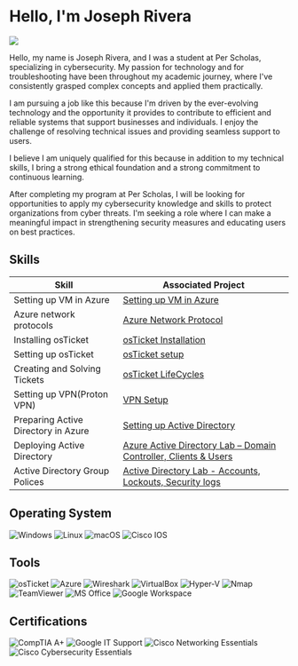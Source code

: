# Hello, I'm Joseph Rivera
<a href="https://www.linkedin.com/in/joseph-rivera-7969bb266/"><img src="https://img.shields.io/badge/-LinkedIn-0072b1?&style=for-the-badge&logo=linkedin&logoColor=white" /></a>

Hello, my name is Joseph Rivera, and I was a student at Per Scholas, specializing in cybersecurity. My passion for technology and for troubleshooting have been throughout my academic journey, where I've consistently grasped complex concepts and applied them practically.

I am pursuing a job like this because I'm driven by the ever-evolving  technology and the opportunity it provides to contribute to efficient and reliable systems that support businesses and individuals. I enjoy the challenge of resolving technical issues and providing seamless support to users.

I believe I am uniquely qualified for this because in addition to my technical skills, I bring a strong ethical foundation and a strong commitment to continuous learning.

After completing my program at Per Scholas, I will be looking for opportunities to apply my cybersecurity knowledge and skills to protect organizations from cyber threats. I'm seeking a role where I can make a meaningful impact in strengthening security measures and educating users on best practices.


## Skills


| Skill                                         | Associated Project         |
|-----------------------------------------------|----------------------------|
| Setting up VM in Azure                        | <a href=https://github.com/jrivera024/Azure-Networking>Setting up VM in Azure|
| Azure network protocols                       | <a href=https://github.com/jrivera024/Azure-networking-protocols/tree/main>Azure Network Protocol|
| Installing osTicket                           | <a href=https://github.com/jrivera024/osTicket-Installation>osTicket Installation|
| Setting up osTicket                           | <a href=https://github.com/jrivera024/osTicket-setup>osTicket setup|
| Creating and Solving Tickets                  | <a href=https://github.com/jrivera024/Ticket-Lifecycle>osTicket LifeCycles|
| Setting up VPN(Proton VPN)                    | <a href=https://github.com/jrivera024/VPN-Setup>VPN Setup|                  
| Preparing Active Directory in Azure           | <a href=https://github.com/jrivera024/Active-Directory-in-Azure>Setting up Active Directory|
| Deploying Active Directory                    | <a href=https://github.com/jrivera024/Active-Directory-Lab-Domain-Controller-Clients-Users>Azure Active Directory Lab – Domain Controller, Clients & Users|
| Active Directory Group Polices                | <a href=https://github.com/jrivera024/Active-Directory-Lab-Account-Lockouts-Security-Logs> Active Directory Lab - Accounts, Lockouts, Security logs|


## Operating System

![Windows](https://img.shields.io/badge/OS-Windows_10-0078D6?style=for-the-badge&logo=windows&logoColor=white)
![Linux](https://img.shields.io/badge/OS-Linux-FCC624?style=for-the-badge&logo=linux&logoColor=black)
![macOS](https://img.shields.io/badge/OS-macOS-000000?style=for-the-badge&logo=apple&logoColor=white)
![Cisco IOS](https://img.shields.io/badge/OS-Cisco_IOS-1BA0D7?style=for-the-badge&logo=cisco&logoColor=white)


## Tools

![osTicket](https://img.shields.io/badge/Ticketing-osTicket-orange?style=for-the-badge)
![Azure](https://img.shields.io/badge/Cloud-Microsoft_Azure-0078D4?style=for-the-badge&logo=microsoftazure&logoColor=white)
![Wireshark](https://img.shields.io/badge/Tool-Wireshark-1679A7?style=for-the-badge&logo=wireshark&logoColor=white)
![VirtualBox](https://img.shields.io/badge/Tool-VirtualBox-183A61?style=for-the-badge&logo=virtualbox&logoColor=white)
![Hyper-V](https://img.shields.io/badge/Tool-Hyper--V-0078D7?style=for-the-badge&logo=microsoft&logoColor=white)
![Nmap](https://img.shields.io/badge/Tool-Nmap-4682B4?style=for-the-badge&logo=gnometerminal&logoColor=white)
![TeamViewer](https://img.shields.io/badge/Tool-TeamViewer-0E8EE9?style=for-the-badge&logo=teamviewer&logoColor=white)
![MS Office](https://img.shields.io/badge/Tool-MS_Office-D83B01?style=for-the-badge&logo=microsoftoffice&logoColor=white)
![Google Workspace](https://img.shields.io/badge/Tool-Google_Workspace-4285F4?style=for-the-badge&logo=googleworkspace&logoColor=white)

## Certifications

![CompTIA A+](https://img.shields.io/badge/Certification-CompTIA_A%2B-EA1D25?style=for-the-badge&logo=comptia&logoColor=white)
![Google IT Support](https://img.shields.io/badge/Certification-Google_IT_Support-4285F4?style=for-the-badge&logo=google&logoColor=white)
![Cisco Networking Essentials](https://img.shields.io/badge/Certification-Cisco_Networking_Essentials-1BA0D7?style=for-the-badge&logo=cisco&logoColor=white)
![Cisco Cybersecurity Essentials](https://img.shields.io/badge/Certification-Cisco_Cybersecurity_Essentials-005073?style=for-the-badge&logo=cisco&logoColor=white)

</div>

